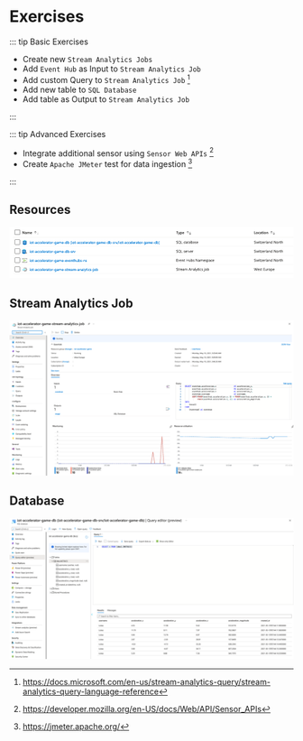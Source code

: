# Exercises

::: tip Basic Exercises

* Create new `Stream Analytics Jobs`
* Add `Event Hub` as Input to `Stream Analytics Job`
* Add custom Query to `Stream Analytics Job` [^1]
* Add new table to `SQL Database`
* Add table as Output to `Stream Analytics Job`

:::

::: tip Advanced Exercises

* Integrate additional sensor using `Sensor Web APIs` [^2]
* Create `Apache JMeter` test for data ingestion [^3]

:::

## Resources

![Resources](./figures/resources.png)

## Stream Analytics Job

![Resources](./figures/stream-analytics-job.png)

## Database

![Resources](./figures/database.png)

[^1]: <https://docs.microsoft.com/en-us/stream-analytics-query/stream-analytics-query-language-reference>
[^2]: <https://developer.mozilla.org/en-US/docs/Web/API/Sensor_APIs>
[^3]: <https://jmeter.apache.org/>

